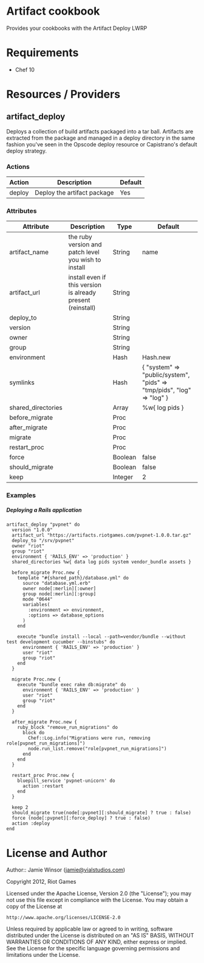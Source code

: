 # Artifact cookbook

Provides your cookbooks with the Artifact Deploy LWRP

# Requirements

* Chef 10

# Resources / Providers

## artifact_deploy

Deploys a collection of build artifacts packaged into a tar ball. Artifacts are extracted from
the package and managed in a deploy directory in the same fashion you've seen in the Opscode
deploy resource or Capistrano's default deploy strategy.

### Actions
Action  | Description                 | Default
------- |-------------                |---------
deploy  | Deploy the artifact package | Yes

### Attributes
Attribute           | Description                                                 |Type     | Default
---------           |-------------                                                |-----    |--------
artifact_name       | the ruby version and patch level you wish to install        | String  | name
artifact_url        | install even if this version is already present (reinstall) | String  |
deploy_to           |                                                             | String  |
version             |                                                             | String  |
owner               |                                                             | String  |
group               |                                                             | String  |
environment         |                                                             | Hash    | Hash.new
symlinks            |                                                             | Hash    | { "system" => "public/system", "pids" => "tmp/pids", "log" => "log" }
shared_directories  |                                                             | Array   | %w{ log pids }
before_migrate      |                                                             | Proc    |
after_migrate       |                                                             | Proc    |
migrate             |                                                             | Proc    |
restart_proc        |                                                             | Proc    |
force               |                                                             | Boolean | false
should_migrate      |                                                             | Boolean | false
keep                |                                                             | Integer | 2

### Examples

##### Deploying a Rails application

    artifact_deploy "pvpnet" do
      version "1.0.0"
      artifact_url "https://artifacts.riotgames.com/pvpnet-1.0.0.tar.gz"
      deploy_to "/srv/pvpnet"
      owner "riot"
      group "riot"
      environment { 'RAILS_ENV' => 'production' }
      shared_directories %w{ data log pids system vendor_bundle assets }

      before_migrate Proc.new {
        template "#{shared_path}/database.yml" do
          source "database.yml.erb"
          owner node[:merlin][:owner]
          group node[:merlin][:group]
          mode "0644"
          variables(
            :environment => environment,
            :options => database_options
          )
        end
        
        execute "bundle install --local --path=vendor/bundle --without test development cucumber --binstubs" do
          environment { 'RAILS_ENV' => 'production' }
          user "riot"
          group "riot"
        end
      }

      migrate Proc.new {
        execute "bundle exec rake db:migrate" do
          environment { 'RAILS_ENV' => 'production' }
          user "riot"
          group "riot"
        end
      }

      after_migrate Proc.new {
        ruby_block "remove_run_migrations" do
          block do
            Chef::Log.info("Migrations were run, removing role[pvpnet_run_migrations]")
            node.run_list.remove("role[pvpnet_run_migrations]")
          end
        end
      }

      restart_proc Proc.new {
        bluepill_service 'pvpnet-unicorn' do 
          action :restart
        end
      }

      keep 2
      should_migrate true(node[:pvpnet][:should_migrate] ? true : false)
      force (node[:pvpnet][:force_deploy] ? true : false)
      action :deploy
    end


# License and Author

Author:: Jamie Winsor (<jamie@vialstudios.com>)

Copyright 2012, Riot Games

Licensed under the Apache License, Version 2.0 (the "License");
you may not use this file except in compliance with the License.
You may obtain a copy of the License at

    http://www.apache.org/licenses/LICENSE-2.0

Unless required by applicable law or agreed to in writing, software
distributed under the License is distributed on an "AS IS" BASIS,
WITHOUT WARRANTIES OR CONDITIONS OF ANY KIND, either express or implied.
See the License for the specific language governing permissions and
limitations under the License.

